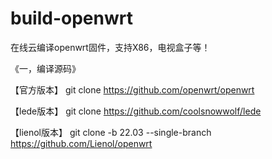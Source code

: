 # build-openwrt

在线云编译openwrt固件，支持X86，电视盒子等！

《一，编译源码》

【官方版本】  git clone https://github.com/openwrt/openwrt

【lede版本】  git clone https://github.com/coolsnowwolf/lede

【lienol版本】  git clone -b 22.03 --single-branch https://github.com/Lienol/openwrt

